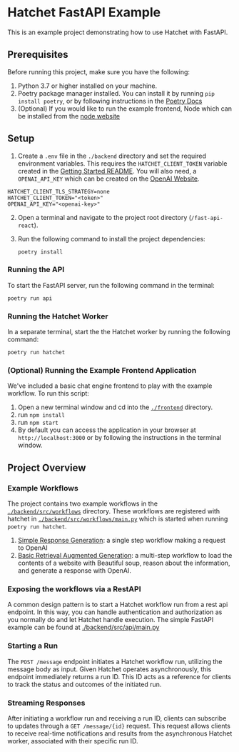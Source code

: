 # Hatchet FastAPI Example

This is an example project demonstrating how to use Hatchet with FastAPI.

## Prerequisites

Before running this project, make sure you have the following:

1. Python 3.7 or higher installed on your machine.
2. Poetry package manager installed. You can install it by running `pip install poetry`, or by following instructions in the [Poetry Docs](https://python-poetry.org/docs/#installation)
3. (Optional) If you would like to run the example frontend, Node which can be installed from the [node website](https://nodejs.org/en/download)

## Setup

1. Create a `.env` file in the `./backend` directory and set the required environment variables. This requires the `HATCHET_CLIENT_TOKEN` variable created in the [Getting Started README](../README.md). You will also need, a `OPENAI_API_KEY` which can be created on the [OpenAI Website](https://help.openai.com/en/articles/4936850-where-do-i-find-my-openai-api-key).

```
HATCHET_CLIENT_TLS_STRATEGY=none
HATCHET_CLIENT_TOKEN="<token>"
OPENAI_API_KEY="<openai-key>"
```

2. Open a terminal and navigate to the project root directory (`/fast-api-react`).

3. Run the following command to install the project dependencies:

   ```shell
   poetry install
   ```

### Running the API

To start the FastAPI server, run the following command in the terminal:

```shell
poetry run api
```

### Running the Hatchet Worker

In a separate terminal, start the the Hatchet worker by running the following command:

```shell
poetry run hatchet
```

### (Optional) Running the Example Frontend Application

We've included a basic chat engine frontend to play with the example workflow. To run this script:

1. Open a new terminal window and cd into the [`./frontend`](./frontend/) directory.
2. run `npm install`
3. run `npm start`
4. By default you can access the application in your browser at `http://localhost:3000` or by following the instructions in the terminal window.

## Project Overview

### Example Workflows

The project contains two example workflows in the [`./backend/src/workflows`](./backend/src/workflows/) directory. These workflows are registered with hatchet in [`./backend/src/workflows/main.py`](./backend/src/workflows/main.py) which is started when running `poetry run hatchet`.

1. [Simple Response Generation](./backend/src/workflows/simple.py): a single step workflow making a request to OpenAI
2. [Basic Retrieval Augmented Generation](./backend/src/workflows/basicrag.py): a multi-step workflow to load the contents of a website with Beautiful soup, reason about the information, and generate a response with OpenAI.

### Exposing the workflows via a RestAPI

A common design pattern is to start a Hatchet workflow run from a rest api endpoint. In this way, you can handle authentication and authorization as you normally do and let Hatchet handle execution. The simple FastAPI example can be found at [./backend/src/api/main.py](./backend/src/api/main.py)

### Starting a Run

The `POST /message` endpoint initiates a Hatchet workflow run, utilizing the message body as input. Given Hatchet operates asynchronously, this endpoint immediately returns a run ID. This ID acts as a reference for clients to track the status and outcomes of the initiated run.

### Streaming Responses

After initiating a workflow run and receiving a run ID, clients can subscribe to updates through a `GET /message/{id}` request. This request allows clients to receive real-time notifications and results from the asynchronous Hatchet worker, associated with their specific run ID.
